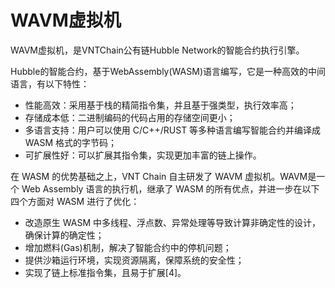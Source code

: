 # WAVM虚拟机

WAVM虚拟机，是VNTChain公有链Hubble Network的智能合约执行引擎。

Hubble的智能合约，基于WebAssembly(WASM)语言编写，它是一种高效的中间语言，有以下特性：

* 性能高效：采用基于栈的精简指令集，并且基于强类型，执行效率高；
* 存储成本低：二进制编码的代码占用的存储空间更小；
* 多语言支持：用户可以使用 C/C++/RUST 等多种语言编写智能合约并编译成 WASM 格式的字节码；
* 可扩展性好：可以扩展其指令集，实现更加丰富的链上操作。

在 WASM 的优势基础之上，VNT Chain 自主研发了 WAVM 虚拟机。WAVM是一个 Web Assembly 语言的执行机，继承了 WASM 的所有优点，并进一步在以下四个方面对 WASM 进行了优化：
* 改造原生 WASM 中多线程、浮点数、异常处理等导致计算非确定性的设计，确保计算的确定性；
* 增加燃料(Gas)机制，解决了智能合约中的停机问题；
* 提供沙箱运行环境，实现资源隔离，保障系统的安全性；
* 实现了链上标准指令集，且易于扩展[4]。
